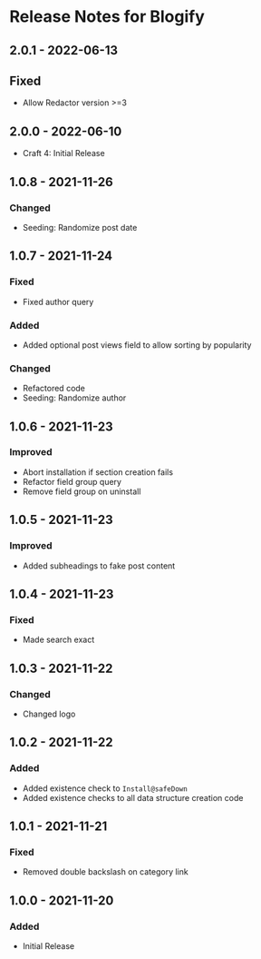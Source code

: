 # Release Notes for Blogify

## 2.0.1 - 2022-06-13
## Fixed
- Allow Redactor version >=3

## 2.0.0 - 2022-06-10
- Craft 4: Initial Release

## 1.0.8 - 2021-11-26
### Changed
- Seeding: Randomize post date

## 1.0.7 - 2021-11-24
### Fixed 
- Fixed author query

### Added
- Added optional post views field to allow sorting by popularity

### Changed
- Refactored code
- Seeding: Randomize author

## 1.0.6 - 2021-11-23
### Improved
- Abort installation if section creation fails 
- Refactor field group query
- Remove field group on uninstall

## 1.0.5 - 2021-11-23
### Improved
- Added subheadings to fake post content

## 1.0.4 - 2021-11-23
### Fixed
- Made search exact

## 1.0.3 - 2021-11-22
### Changed
- Changed logo

## 1.0.2 - 2021-11-22
### Added
- Added existence check to `Install@safeDown`
- Added existence checks to all data structure creation code

## 1.0.1 - 2021-11-21
### Fixed
- Removed double backslash on category link 

## 1.0.0 - 2021-11-20
### Added
- Initial Release